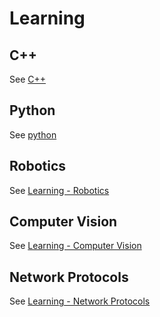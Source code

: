 # Learning

## C++ 
See [C++](c++.md)

## Python
See [python](python.md)

## Robotics
See [Learning - Robotics](robotics_learning.md)

## Computer Vision
See [Learning - Computer Vision](computer_vision_learning.md)

## Network Protocols
See [Learning - Network Protocols](network_protocols_learning.md)
